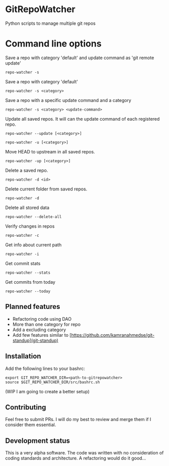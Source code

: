 # GitRepoWatcher
Python scripts to manage multiple git repos

# Command line options

Save a repo with category 'default' and update command as 'git remote update'

```
repo-watcher -s
```

Save a repo with category 'default'

```
repo-watcher -s <category>
```

Save a repo with a specific update command and a category
```
repo-watcher -s <category> <update-command>
```

Update all saved repos. It will can the update command of each registered repo.
```
repo-watcher --update [<category>]
```

```
repo-watcher -u [<category>]
```


Move HEAD to upstream in all saved repos.
```
repo-watcher -up [<category>]
```

Delete a saved repo.
```
repo-watcher -d <id>
```

Delete current folder from saved repos.
```
repo-watcher -d
```

Delete all stored data
```
repo-watcher --delete-all
```


Verify changes in repos
```
repo-watcher -c
```


Get info about current path
```
repo-watcher -i
```

Get commit stats
```
repo-watcher --stats
```

Get commits from today
```
repo-watcher --today
```

## Planned features
- Refactoring code using DAO
- More than one category for repo
- Add a excluding category
- Add few features similar to [https://github.com/kamranahmedse/git-standup](git-standup)

## Installation

Add the following lines to your bashrc:
```
export GIT_REPO_WATCHER_DIR=<path-to-gitrepowatcher>
source $GIT_REPO_WATCHER_DIR/src/bashrc.sh
```
(WIP I am going to create a better setup)

## Contributing

Feel free to submit PRs. I will do my best to review and merge them if I consider them essential.

## Development status

This is a very alpha software. The code was written with no consideration of coding standards and architecture. A refactoring would do it good...